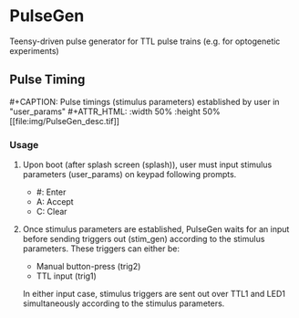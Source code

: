 # PulseGen
Teensy-driven pulse generator for TTL pulse trains (e.g. for optogenetic experiments)

## Pulse Timing
#+CAPTION: Pulse timings (stimulus parameters) established by user in "user_params"
#+ATTR_HTML: :width 50% :height 50%
[[file:img/PulseGen_desc.tif]]

### Usage
1. Upon boot (after splash screen (splash)), user must input stimulus parameters (user_params) on keypad following prompts. 
   - #: Enter  
   - A: Accept   
   - C: Clear 
  
2. Once stimulus parameters are established, PulseGen waits for an input before sending triggers out (stim_gen) according to the stimulus parameters. These triggers can either be:
   - Manual button-press (trig2)
   - TTL input (trig1)

   In either input case, stimulus triggers are sent out over TTL1 and LED1 simultaneously according to the stimulus parameters. 
